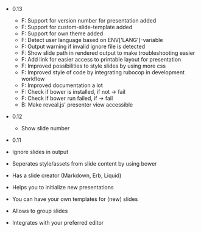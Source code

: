 * 0.13
  * F: Support for version number for presentation added
  * F: Support for custom-slide-template added
  * F: Support for own theme added
  * F: Detect user language based on ENV['LANG']-variable
  * F: Output warning if invalid ignore file is detected
  * F: Show slide path in rendered output to make troubleshooting easier 
  * F: Add link for easier access to printable layout for presentation
  * F: Improved possibilities to style slides by using more css
  * F: Improved style of code by integrating rubocop in development workflow
  * F: Improved documentation a lot
  * F: Check if bower is installed, if not -> fail
  * F: Check if bower run failed, if -> fail
  * B: Make reveal.js' presenter view accessible

* 0.12
  * Show slide number

*  0.11
  * Ignore slides in output
  * Seperates style/assets from slide content by using bower
  * Has a slide creator (Markdown, Erb, Liquid)
  * Helps you to initialize new presentations
  * You can have your own templates for (new) slides
  * Allows to group slides
  * Integrates with your preferred editor
